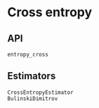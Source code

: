 # Cross entropy

## API

```@docs
entropy_cross
```

## Estimators

```@docs
CrossEntropyEstimator
BulinskiDimitrov
```
